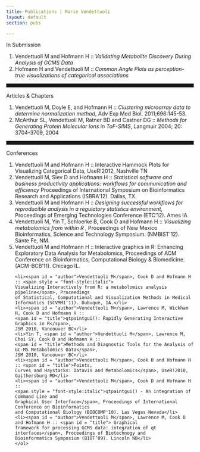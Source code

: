 ```yaml
---
title: Publications | Marie Vendettuoli
layout: default
section: pubs 

---
```


<div id = "statement">
  <div id = "label">
    In Submission
  </div>
  <div id = "activities">
    <ol><li><span id = "author">Vendettuoli M</span> and Hofmann H :: 
    	<span style = "font-style:italic"> Validating Metabolite Discovery During Analysis of GCMS Data</span></li>
    <li>Hofmann H and <span id = "author">Vendettuoli M</span> :: <span style = "font-style:italic">Common Angle Plots as perception-true visualizations of categorical associations</span></li>
    </ol>
  </div>
<hr style="width: 100%;height: 10px;border: 0px;">
  <div id = "label">
    Articles & Chapters
  </div>
  <div id = "activities">
    <ol><li><span id = "author">Vendettuoli M</span>, Doyle E, and Hofmann H :: <span style = "font-style:italic">Clustering microarray data to determine normalization method</span>,
     Adv Exp Med Biol. 2011;696:145-53.</li>
    <li>McArthur SL, <span id = "author">Vendettuoli M</span>, Ratner BD and Castner DG :: <span style = "font-style:italic">Methods for Generating Protein Molecular Ions in ToF-SIMS</span>, 
    	Langmuir 2004; 20: 3704-3709, 2004</li></ol>
  </div>
<hr style="width: 100%;height: 10px;border: 0px;">
  <div id = "label">
    Conferences
  </div>
  <div id = "activities">
    <ol>
    <li><span id = "author">Vendettuoli M</span> and Hofmann H :: <span id = "title">Interactive Hammock Plots 
    for Visualizing Categorical Data</span>, UseR!2012, Nashville TN</li>
    <li><span id = "author">Vendettuoli M</span>, Siev D and Hofmann H :: <span style = "font-style:italic">
    Statistical software and business productivity applications: workflows for communication and efficiency</span>
    Proceedings of International Symposium on Bioinformatics Research and Applications (ISBRA'12). Dallas, TX.</li>
    <li><span id = "author">Vendettuoli M</span> and Hofmann H :: <span style = "font-style:italic">
    Designing successful workflows for reproducible analysis in a regulatory statistics environment</span>,
    Proceedings of Emerging Technologies Conference (ETC’12). Ames IA</li>
    <li><span id = "author">Vendettuoli M</span>, Yin T, Schloerke B, Cook D and Hofmann H :: <span style = "font-style:italic"> Visualizing metabolomics 
    from within R </span>, Proceedings of New Mexico Bioinformatics, Science and Technology Symposium. (NMBIST'12).
     Sante Fe, NM.</li>
    <li><span id = "author">Vendettuoli M</span> and Hofmann H :: <span id = "title">Interactive graphics in R: 
    Enhancing Exploratory Data Analysis for Metabolomics</span>, Proceedings of ACM Conference on Bioinformatics, 
    Computational Biology & Biomedicine. (ACM-BCB’11). Chicago IL.</li>

    <li><span id = "author">Vendettuoli M</span>, Cook D and Hofmann H :: <span style = "font-style:italic">
    Visualizing Interactively from R: a metabolomics analysis pipeline</span>, Proceedings 
    of Statistical, Computational and Visualization Methods in Medical Informatics (SCVMMI'11). Dubuque, IA.</li>
    <li><span id = "author">Vendettuoli M</span>, Lawrence M, Wickham H, Cook D and Hofmann H :: 
    <span id = "title">qtpaintgui(): Rapidly Generating Interactive Graphics in R</span>,
    JSM 2010, Vancouver BC</li>
    <li>Yin T, <span id = "author">Vendettuoli M</span>, Lawrence M, Choi SY, Cook D and Hofmann H :: 
    <span id = "title">Methods and Diagnostic Tools for the Analysis of GC-MS Metabolomics Data</span>,
    JSM 2010, Vancouver BC</li>
    <li><span id = "author">Vendettuoli M</span>, Cook D and Hofmann H :: <span id = "title">Points, 
    Curves and Haystacks: Datavis and Metabolomics</span>, UseR!2010, Gaithersburg MD</li>
    <li><span id = "author">Vendettuoli M</span>, Cook D and Hofmann H :: 
    <span style = "font-style:italic">qtpaintgui() - An integration of Command Line and 
    Graphical User Interface</span>, Proceedings of International Conference on Bioinformatics 
    and Computational Biology (BIOCOMP'10). Las Vegas Nevada</li>
    <li><span id = "author">Vendettuoli M</span>, Lawrence M, Cook D and Hofmann H :: <span id = "title"> Graphical 
    framework for processing GCMS data: integration of qt interfaces</span>, Proceedings of Biotechnogy and 
    Bioinformatics Symposium (BIOT’09). Lincoln NB</li>
    </ol>
  </div>
  
   <div id = "intro_blurb" style="padding:5px;font-size:.85em;" >
   </div>
</div>
    
